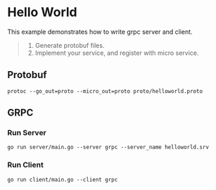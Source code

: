 # Hello World
This example demonstrates how to write grpc server and client.
> 1. Generate protobuf files.
> 2. Implement your service, and register with micro service.

## Protobuf
```
protoc --go_out=proto --micro_out=proto proto/helloworld.proto
```


## GRPC
### Run Server
```
go run server/main.go --server grpc --server_name helloworld.srv
```

### Run Client
```
go run client/main.go --client grpc
```